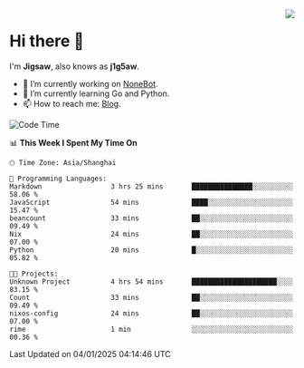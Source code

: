 <a href="#">
  <img align="right" src="https://github-readme-stats.vercel.app/api?username=j1g5awi&count_private=true&show_icons=true&title_color=80070B&text_color=B3B3B3&bg_color=212121&icon_color=80070B" />
</a>

# Hi there 👋

I'm **Jigsaw**, also knows as **j1g5aw**.

- 🔭 I’m currently working on [NoneBot](https://github.com/nonebot).
- 🌱 I’m currently learning Go and Python.
- 📫 How to reach me: [Blog](https://blog.maddestroyer.xyz/).

<!--START_SECTION:waka-->
![Code Time](http://img.shields.io/badge/Code%20Time-1%2C817%20hrs%2032%20mins-blue)

📊 **This Week I Spent My Time On** 

```text
🕑︎ Time Zone: Asia/Shanghai

💬 Programming Languages: 
Markdown                 3 hrs 25 mins       ███████████████░░░░░░░░░░   58.06 % 
JavaScript               54 mins             ████░░░░░░░░░░░░░░░░░░░░░   15.47 % 
beancount                33 mins             ██░░░░░░░░░░░░░░░░░░░░░░░   09.49 % 
Nix                      24 mins             ██░░░░░░░░░░░░░░░░░░░░░░░   07.00 % 
Python                   20 mins             █░░░░░░░░░░░░░░░░░░░░░░░░   05.82 % 

🐱‍💻 Projects: 
Unknown Project          4 hrs 54 mins       █████████████████████░░░░   83.15 % 
Count                    33 mins             ██░░░░░░░░░░░░░░░░░░░░░░░   09.49 % 
nixos-config             24 mins             ██░░░░░░░░░░░░░░░░░░░░░░░   07.00 % 
rime                     1 min               ░░░░░░░░░░░░░░░░░░░░░░░░░   00.36 % 
```


 Last Updated on 04/01/2025 04:14:46 UTC
<!--END_SECTION:waka-->
